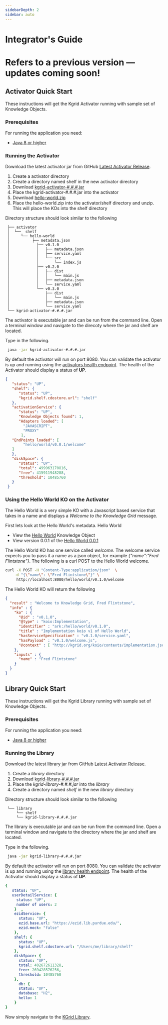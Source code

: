```yaml
---
sidebarDepth: 2
sidebar: auto
---
```

# Integrator's Guide


# Refers to a previous version — updates coming soon!

## Activator Quick Start

These instructions will get the Kgrid Activator running with sample set of Knowledge Objects.

### Prerequisites

For running the application you need:

- [Java 8 or higher](https://www.oracle.com/java/)

### Running the Activator

Download the latest activator jar from GitHub [Latest Activator Release](https://github.com/kgrid/kgrid-activator/releases/latest).

1. Create a activator directory
1. Create a directory named shelf in the new activator directory
1. Download [kgrid-activator-#.#.#.jar](https://github.com/kgrid/kgrid-activator/releases/latest)  
1. Place the kgrid-activator-#.#.#.jar into the activator
1. Download [hello-world.zip](https://github.com/kgrid-objects/example-collection/releases/latest)
1. Place the hello-world.zip into the activator/shelf directory and unzip. This will place the KOs into the shelf directory

Directory structure should look similar to the following

```text  
 ├── activator   
 │  └──  shelf
 │     └── hello-world  
 │          ├── metadata.json
 │            ├── v0.1.0
 │            │   ├── metadata.json
 │            │   ├── service.yaml
 │            │   └── src
 │            │       └── index.js
 │            ├── v0.2.0
 │            │   ├── dist
 │            │   │   └── main.js
 │            │   ├── metadata.json
 │            │   └── service.yaml
 │            └── v0.3.0
 │                ├── dist
 │                │   └── main.js
 │                ├── metadata.json
 │                └── service.yaml
 └── kgrid-activator-#.#.#.jar
```

The activator is executable jar and can be run from the command line.  Open a terminal window and navigate to the direcoty where the jar and shelf are located.  

Type in the following.

```bash
 java -jar kgrid-activator-#.#.#.jar
```

By default the activator will run on port 8080. You can validate the activator is up and running using
the [activators health endpoint](http://localhost:8080/health).  The health of the Activator should display a status of **UP**.  

```json
{
   "status": "UP",
   "shelf": {
      "status": "UP",
      "kgrid.shelf.cdostore.url": "shelf"
   },
   "activationService": {
      "status": "UP",
      "Knowledge Objects found": 1,
      "Adapters loaded": [
        "JAVASCRIPT",
        "PROXY"
       ],
   "EndPoints loaded": [
        "hello/world/v0.0.1/welcome"
   ]
   },
   "diskSpace": {
      "status": "UP",
      "total": 499963170816,
      "free": 415911948288,
      "threshold": 10485760
   }
 }

```

### Using the Hello World KO on the Activator

The Hello World is a very simple KO with a Javascript based service that takes in a name and displays
 a _Welcome to the Knowledge Grid_ message.

First lets look at the Hello World's metadata. Hello World

 * View the [Hello World](http://localhost:8080/hello/world) Knowledge Object
 * View version 0.0.1 of the [Hello World 0.0.1](http://localhost:8080/hello/world//v0.0.1)  

The Hello World KO has one service called _welcome_.  The welcome service expects you to pass it a name as a json
object, for example _{"name":"Fred Flintstone"}_.  The following is a curl POST to the Hello World
welcome.

```bash
curl -X POST -H "Content-Type:application/json"  \
    -d "{\"name\": \"Fred Flintstone\"}" \
     http://localhost:8080/hello/world/v0.1.0/welcome

```

The Hello World KO will return the following

```json
{
  "result" : "Welcome to Knowledge Grid, Fred Flintstone",
  "info" : {
    "ko" : {
      "@id" : "v0.1.0",
      "@type" : "koio:Implementation",
      "identifier" : "ark:/hello/world/v0.1.0",
      "title" : "Implementation koio v1 of Hello World",
      "hasServiceSpecification" : "v0.1.0/service.yaml",
      "hasPayload" : "v0.1.0/welcome.js",
      "@context" : [ "http://kgrid.org/koio/contexts/implementation.jsonld" ]
    },
    "inputs" : {
      "name" : "Fred Flintstone"
    }
  }
}
```



## Library Quick Start

These instructions will get the Kgrid Library running with sample set of Knowledge Objects.

### Prerequisites

For running the application you need:

- [Java 8 or higher](https://www.oracle.com/java/)

### Running the Library

Download the latest library jar from GitHub [Latest Activator Release](https://github.com/kgrid/kgrid-library/releases/latest).

1. Create a _library_ directory
1. Download [kgrid-library-#.#.#.jar](https://github.com/kgrid/kgrid-library/releases/latest)  
1. Place the _kgrid-library-#.#.#.jar_ into the _library_
1. Create a directory named _shelf_ in the new _library_ directory

Directory structure should look similar to the following

```text
 └── library
     └── shelf  
     └── kgrid-library-#.#.#.jar
```

The library is executable jar and can be run from the command line.  Open a terminal window and navigate to the directory where the jar and shelf are located.  

Type in the following.

```bash
 java -jar kgrid-library-#.#.#.jar
```

By default the activator will run  on port 8080. You can validate the activator is up and running using
the [library health endpoint](http://localhost:8080/health).  The health of the Activator should display a status of **UP**.  

```yaml
{
   status: "UP",
   userDetailService: {
     status: "UP",
     number of users: 2
    }  ,
    ezidService: {
      status: "UP",
      ezid.base.url: "https://ezid.lib.purdue.edu/",
      ezid.mock: "false"
    },
    shelf: {
      status: "UP",
      kgrid.shelf.cdostore.url: "/Users/me/library/shelf"
    },
    diskSpace: {
      status: "UP",
      total: 402672611328,
      free: 269428576256,
      threshold: 10485760
    },
      db: {
      status: "UP",
      database: "H2",
      hello: 1
    }
}

```
Now simply navigate to the [KGrid Library](http://localhost:8080).


